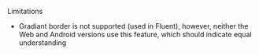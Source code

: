 Limitations

- Gradiant border is not supported (used in Fluent), however, neither the Web and Android versions use this feature, which should indicate equal understanding